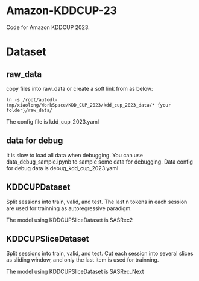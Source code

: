 # Amazon-KDDCUP-23
Code for Amazon KDDCUP 2023.


# Dataset 

## raw_data
copy files into raw_data or create a soft link from as below:
```
ln -s /root/autodl-tmp/xiaolong/WorkSpace/KDD_CUP_2023/kdd_cup_2023_data/* {your folder}/raw_data/
```
The config file is kdd_cup_2023.yaml

## data for debug
It is slow to load all data when debugging. You can use data_debug_sample.ipynb to sample some data for debugging.
Data config for debug data is debug_kdd_cup_2023.yaml

## KDDCUPDataset
Split sessions into train, valid, and test. The last n tokens in each session are used for trainning as autoregressive paradigm.

The model using KDDCUPSliceDataset is SASRec2

## KDDCUPSliceDataset
Split sessions into train, valid, and test. Cut each session into several slices as sliding window, and only the last item is used for trainning.

The model using KDDCUPSliceDataset is SASRec_Next
